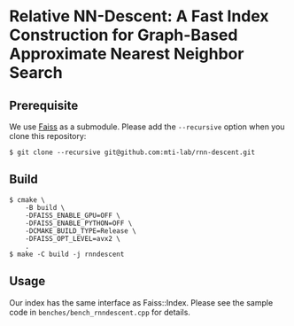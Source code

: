 # Relative NN-Descent: A Fast Index Construction for Graph-Based Approximate Nearest Neighbor Search

## Prerequisite

We use [Faiss](https://github.com/facebookresearch/faiss) as a submodule. Please add the `--recursive` option when you clone this repository:
```
$ git clone --recursive git@github.com:mti-lab/rnn-descent.git
```

## Build

```
$ cmake \
    -B build \
    -DFAISS_ENABLE_GPU=OFF \
    -DFAISS_ENABLE_PYTHON=OFF \
    -DCMAKE_BUILD_TYPE=Release \
    -DFAISS_OPT_LEVEL=avx2 \
    .
$ make -C build -j rnndescent
```

## Usage
Our index has the same interface as Faiss::Index. Please see the sample code in `benches/bench_rnndescent.cpp` for details.